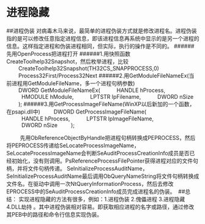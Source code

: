 # 进程隐藏
##进程伪装
对病毒木马来说，最简单的进程伪装方式就是修改进程名。进程伪装指的是可以修改任意指定进程信息，即该进程信息再系统中显示的是另一个进程的信息。这样指定进程和伪装进程相同，但实际，执行的操作是不同的。
######先用OpenProcess把进程打开
######1.用快照函数CreateToolhelp32Snapshot，然后枚举进程，比较
        CreateToolhelp32Snapshot(TH32CS_SNAPPROCESS,0)
        Process32First/Process32Next
######2.用GetModuleFileNameEx(当前进程用GetModuleFileName，多一个进程句柄参数)
        DWORD GetModuleFileNameEx(
          HANDLE hProcess,
          HMODULE hModule,
          LPTSTR lpFilename,
          DWORD nSize
        );
######3.用GetProcessImageFileName(WinXP以后新加的一个函数，在psapi.dll中)
        DWORD GetProcessImageFileName(
          HANDLE hProcess,
          LPTSTR lpImageFileName,
          DWORD nSize
        );

        
先用ObReferenceObjectByHandle把进程句柄转换成PEPROCESS，然后将PEPROCESS传递给SeLocateProcessImageName，SeLocateProcessImageName会判断SeAuditProcessCreationInfo成员是否已经初始化，没有则调用。PsReferenceProcessFilePointer获得进程对应的文件句柄，并将文件句柄传递。
SeInitializeProcessAuditName，SeInitializeProcessAuditName最后调用ObQueryNameString将文件句柄转换成文件名。在驱动中调用一次NtQueryInformationProcess，然后去修改EPROCESS中的SeAuditProcessCreationInfo成员完成进程名的伪装。 
##总结：
实现进程隐藏的方法有很多，例如：1.进程伪装
2.傀儡进程
3.进程隐藏
4.DLL劫持  。其中进程伪装相对容易。即获取相应进程的名字或路径，通过修改其PEB中的路径和命令行信息实现伪装。
